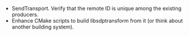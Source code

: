 * SendTransport. Verify that the remote ID is unique among the existing producers.
* Enhance CMake scripts to build libsdptransform from it (or think about another building system).
